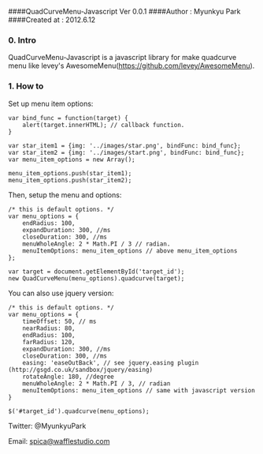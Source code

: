 ####QuadCurveMenu-Javascript Ver 0.0.1
####Author : Myunkyu Park 
####Created at : 2012.6.12


### 0. Intro
QuadCurveMenu-Javascript is a javascript library for make quadcurve menu like levey's AwesomeMenu(https://github.com/levey/AwesomeMenu). 


### 1. How to 
Set up menu item options:

	var bind_func = function(target) {
		alert(target.innerHTML); // callback function.  
	}

	var star_item1 = {img: '../images/star.png', bindFunc: bind_func};
	var star_item2 = {img: '../images/start.png', bindFunc: bind_func};
	var menu_item_options = new Array();

	menu_item_options.push(star_item1);
	menu_item_options.push(star_item2);

Then, setup the menu and options:

	/* this is default options. */
	var menu_options = {
		endRadius: 100,
		expandDuration: 300, //ms 
		closeDuration: 300, //ms
		menuWholeAngle: 2 * Math.PI / 3 // radian. 
		menuItemOptions: menu_item_options // above menu_item_options
	};

	var target = document.getElementById('target_id');
	new QuadCurveMenu(menu_options).quadcurve(target);


You can also use jquery version: 

	/* this is default options. */
	var menu_options = {
		timeOffset: 50, // ms
		nearRadius: 80,
		endRadius: 100,
		farRadius: 120,
		expandDuration: 300, //ms
		closeDuration: 300, //ms
		easing: 'easeOutBack', // see jquery.easing plugin (http://gsgd.co.uk/sandbox/jquery/easing)
		rotateAngle: 180, //degree
		menuWholeAngle: 2 * Math.PI / 3, // radian
		menuItemOptions: menu_item_options // same with javascript version 
	}
	
	$('#target_id').quadcurve(menu_options);
	
Twitter: @MyunkyuPark

Email: spica@wafflestudio.com
